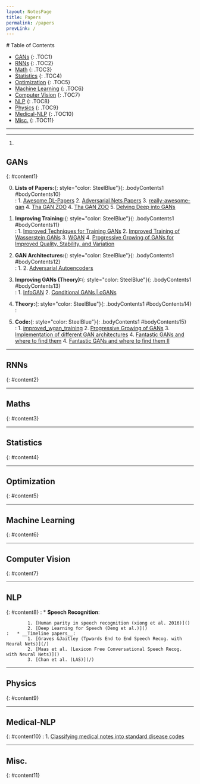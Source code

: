 ```yaml
---
layout: NotesPage
title: Papers
permalink: /papers
prevLink: /
---
```


<div markdown="1" class = "TOC">
# Table of Contents

  * [GANs](#content1)
  {: .TOC1}
  * [RNNs](#content2)
  {: .TOC2}
  * [Math](#content3)
  {: .TOC3}
  * [Statistics](#content4)
  {: .TOC4}
  * [Optimization](#content5)
  {: .TOC5}
  * [Machine Learning](#content6)
  {: .TOC6}
  * [Computer Vision](#content7)
  {: .TOC7}
  * [NLP](#content8)
  {: .TOC8}
  * [Physics](#content9)
  {: .TOC9}
  * [Medical-NLP](#content10)
  {: .TOC10}
  * [Misc.](#content11)
  {: .TOC11}
</div>

***
***


1. []()

## GANs
{: #content1}

0. **Lists of Papers:**{: style="color: SteelBlue"}{: .bodyContents1 #bodyContents10}  
    :   1. [Awesome DL-Papers](https://github.com/terryum/awesome-deep-learning-papers)
        2. [Adversarial Nets Papers](https://github.com/zhangqianhui/AdversarialNetsPapers)
        3. [really-awesome-gan](https://github.com/nightrome/really-awesome-gan)
        4. [Tha GAN ZOO](https://deephunt.in/the-gan-zoo-79597dc8c347)
        4. [Tha GAN ZOO](https://github.com/hindupuravinash/the-gan-zoo)
        5. [Delving Deep into GANs](https://github.com/GKalliatakis/Delving-deep-into-GANs)

1. **Improving Training:**{: style="color: SteelBlue"}{: .bodyContents1 #bodyContents11}  
    :   1. [Improved Techniques for Training GANs](https://arxiv.org/pdf/1606.03498.pdf)
        2. [Improved Training of Wasserstein GANs](https://arxiv.org/pdf/1704.00028.pdf)
        3. [WGAN](https://arxiv.org/abs/1701.07875)
        4. [Progressive Growing of GANs for Improved Quality, Stability, and Variation](https://arxiv.org/abs/1710.10196)

2. **GAN Architectures:**{: style="color: SteelBlue"}{: .bodyContents1 #bodyContents12}  
    :   1. []()
        2. [Adversarial Autoencoders](https://arxiv.org/pdf/1511.05644.pdf)

3. **Improving GANs (Theory):**{: style="color: SteelBlue"}{: .bodyContents1 #bodyContents13}  
    :   1. [InfoGAN](https://arxiv.org/pdf/1606.03657.pdf)
        2. [Conditional GANs \| cGANs](https://arxiv.org/pdf/1411.1784.pdf)

4. **Theory:**{: style="color: SteelBlue"}{: .bodyContents1 #bodyContents14}  
    :   

5. **Code:**{: style="color: SteelBlue"}{: .bodyContents1 #bodyContents15}  
    :   1. [improved_wgan_training](https://github.com/igul222/improved_wgan_training)
        2. [Progressive Growing of GANs](https://github.com/tkarras/progressive_growing_of_gans)
        3. [Implementation of different GAN architectures](https://github.com/wiseodd/generative-models)
        4. [Fantastic GANs and where to find them](http://guimperarnau.com/blog/2017/03/Fantastic-GANs-and-where-to-find-them)
        4. [Fantastic GANs and where to find them II](http://guimperarnau.com/blog/2017/11/Fantastic-GANs-and-where-to-find-them-II)


***

## RNNs
{: #content2}

***

## Maths
{: #content3}

***

## Statistics
{: #content4}

***

## Optimization
{: #content5}

***

## Machine Learning
{: #content6}

***

## Computer Vision
{: #content7}

***

## NLP
{: #content8}
    :   * __Speech Recognition__:  
            
            1. [Human parity in speech recognition (xiong et al. 2016)]()
            2. [Deep Learning for Speech (Deng et al.)]()
    :   * __Timeline papers__:  
            1. [Graves &Jaitley (Tpwards End to End Speech Recog. with Neural Nets)](/)
            2. [Maas et al. (Lexicon Free Conversational Speech Recog. with Neural Nets)]()  
            3. [Chan et al. (LAS)](/)

***

## Physics
{: #content9}

***

## Medical-NLP
{: #content10}
    :   1. [Classifying medical notes into standard disease codes](https://arxiv.org/pdf/1802.00382v1.pdf)  

***

## Misc.
{: #content11}